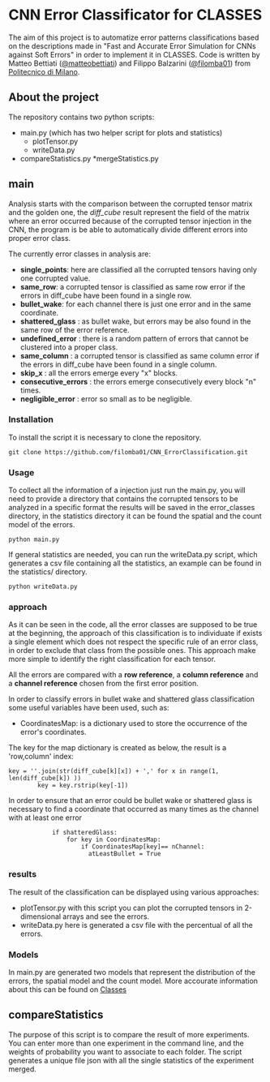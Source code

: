 # CNN Error Classificator for CLASSES
The aim of this project is to automatize error patterns classifications based on the descriptions made in "Fast and
Accurate Error Simulation for CNNs against Soft Errors" in order to implement it in CLASSES.
Code is written by Matteo Bettiati ([@matteobettiati](https://github.com/matteobettiati)) and Filippo
Balzarini ([@filomba01](https://github.com/filomba01)) from [Politecnico di Milano](https://polimi.it).

## About the project
The repository contains two python scripts:

* main.py (which has two helper script for plots and statistics)
    * plotTensor.py
    * writeData.py
* compareStatistics.py
*mergeStatistics.py
## main
Analysis starts with the comparison between the corrupted tensor matrix and the golden one, the _diff\_cube_ result
represent the field of the matrix where an error occurred because of the corrupted tensor injection in the CNN, the
program is be able to automatically divide different errors into proper error class.

The currently error classes in analysis are:

* **single_points**: here are classified all the corrupted tensors having only one corrupted value.
* **same_row**: a corrupted tensor is classified as same row error if the errors in diff_cube have been found in a
  single row.
* **bullet_wake**: for each channel there is just one error and in the same coordinate.
* **shattered_glass** : as bullet wake, but errors may be also found in the same row of the error reference.
* **undefined_error** : there is a random pattern of errors that cannot be clustered into a proper class.
* **same_column** : a corrupted tensor is classified as same column error if the errors in diff_cube have been found in
  a single column.
* **skip_x** : all the errors emerge every "x" blocks.
* **consecutive_errors** : the errors emerge consecutively every block "n" times.
* **negligible_error** : error so small as to be negligible.
### Installation
To install the script it is necessary to clone the repository.
```
git clone https://github.com/filomba01/CNN_ErrorClassification.git
```
### Usage
To collect all the information of a injection just run the main.py, you will need to provide a directory that contains the corrupted tensors to be analyzed in a specific format the results will be saved in the error_classes directory, in the statistics directory it can be found the spatial and the count model of the errors.
```
python main.py
```
If general statistics are needed, you can run the writeData.py script, which generates a csv file containing all the statistics, an example can be found in the statistics/ directory.
```
python writeData.py
```

### approach
As it can be seen in the code, all the error classes are supposed to be true at the beginning, the approach of this
classification is to individuate if exists a single element which does not respect the specific rule of an error class,
in order to exclude that class from the possible ones.
This approach make more simple to identify the right classification for each tensor.

All the errors are compared with a **row reference**, a **column reference** and a **channel reference** chosen from the
first error position.

In order to classify errors in bullet wake and shattered glass classification some useful variables have been used, such
as:

* CoordinatesMap: is a dictionary used to store the occurrence of the error's coordinates.

The key for the map dictionary is created as below, the result is a 'row,column' index:

    key = ''.join(str(diff_cube[k][x]) + ',' for x in range(1, len(diff_cube[k]) ))
            key = key.rstrip(key[-1])

In order to ensure that an error could be bullet wake or shattered glass is necessary to find a coordinate that occurred
as many times as the channel with at least one error

                if shatteredGlass:
                    for key in CoordinatesMap:
                        if CoordinatesMap[key]== nChannel:
                          atLeastBullet = True

### results
The result of the classification can be displayed using various approaches:

* plotTensor.py
  with this script you can plot the corrupted tensors in 2-dimensional arrays and see the errors.
* writeData.py
  here is generated a csv file with the percentual of all the errors.

### Models
In main.py are generated two models that represent the distribution of the errors, the spatial model and the count model. More accourate information about this can be found on [Classes](https://github.com/d4de/classes) 

## compareStatistics
The purpose of this script is to compare the result of more experiments.
You can enter more than one experiment in the command line, and the weights of probability you want to associate to each
folder.
The script generates a unique file json with all the single statistics of the experiment merged.

